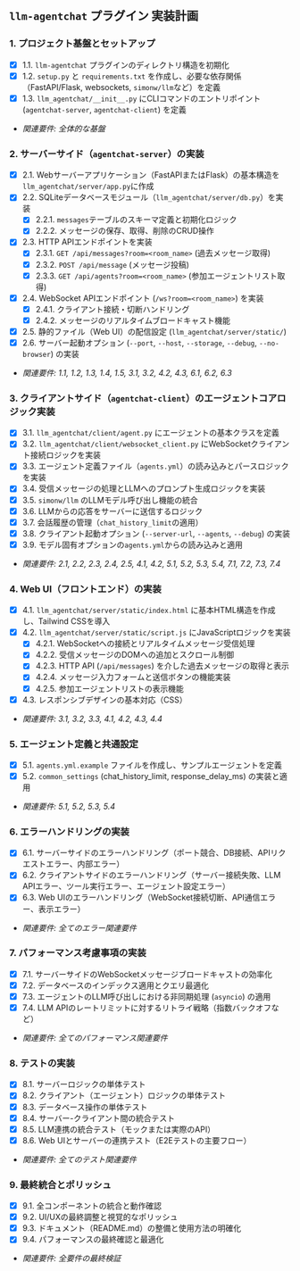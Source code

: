 ## `llm-agentchat` プラグイン 実装計画

### 1. プロジェクト基盤とセットアップ

* [x] 1.1. `llm-agentchat` プラグインのディレクトリ構造を初期化
* [x] 1.2. `setup.py` と `requirements.txt` を作成し、必要な依存関係（FastAPI/Flask, websockets, `simonw/llm`など）を定義
* [x] 1.3. `llm_agentchat/__init__.py` にCLIコマンドのエントリポイント (`agentchat-server`, `agentchat-client`) を定義
* *関連要件: 全体的な基盤*

### 2. サーバーサイド（`agentchat-server`）の実装

* [x] 2.1. Webサーバーアプリケーション（FastAPIまたはFlask）の基本構造を`llm_agentchat/server/app.py`に作成
* [x] 2.2. SQLiteデータベースモジュール（`llm_agentchat/server/db.py`）を実装
    * [x] 2.2.1. `messages`テーブルのスキーマ定義と初期化ロジック
    * [x] 2.2.2. メッセージの保存、取得、削除のCRUD操作
* [x] 2.3. HTTP APIエンドポイントを実装
    * [x] 2.3.1. `GET /api/messages?room=<room_name>` (過去メッセージ取得)
    * [x] 2.3.2. `POST /api/message` (メッセージ投稿)
    * [x] 2.3.3. `GET /api/agents?room=<room_name>` (参加エージェントリスト取得)
* [x] 2.4. WebSocket APIエンドポイント (`/ws?room=<room_name>`) を実装
    * [x] 2.4.1. クライアント接続・切断ハンドリング
    * [x] 2.4.2. メッセージのリアルタイムブロードキャスト機能
* [x] 2.5. 静的ファイル（Web UI）の配信設定 (`llm_agentchat/server/static/`)
* [x] 2.6. サーバー起動オプション (`--port`, `--host`, `--storage`, `--debug`, `--no-browser`) の実装
* *関連要件: 1.1, 1.2, 1.3, 1.4, 1.5, 3.1, 3.2, 4.2, 4.3, 6.1, 6.2, 6.3*

### 3. クライアントサイド（`agentchat-client`）のエージェントコアロジック実装

* [x] 3.1. `llm_agentchat/client/agent.py` にエージェントの基本クラスを定義
* [x] 3.2. `llm_agentchat/client/websocket_client.py` にWebSocketクライアント接続ロジックを実装
* [x] 3.3. エージェント定義ファイル（`agents.yml`）の読み込みとパースロジックを実装
* [x] 3.4. 受信メッセージの処理とLLMへのプロンプト生成ロジックを実装
* [x] 3.5. `simonw/llm` のLLMモデル呼び出し機能の統合
* [x] 3.6. LLMからの応答をサーバーに送信するロジック
* [x] 3.7. 会話履歴の管理（`chat_history_limit`の適用）
* [x] 3.8. クライアント起動オプション (`--server-url`, `--agents`, `--debug`) の実装
* [x] 3.9. モデル固有オプションの`agents.yml`からの読み込みと適用
* *関連要件: 2.1, 2.2, 2.3, 2.4, 2.5, 4.1, 4.2, 5.1, 5.2, 5.3, 5.4, 7.1, 7.2, 7.3, 7.4*

### 4. Web UI（フロントエンド）の実装

* [x] 4.1. `llm_agentchat/server/static/index.html` に基本HTML構造を作成し、Tailwind CSSを導入
* [x] 4.2. `llm_agentchat/server/static/script.js` にJavaScriptロジックを実装
    * [x] 4.2.1. WebSocketへの接続とリアルタイムメッセージ受信処理
    * [x] 4.2.2. 受信メッセージのDOMへの追加とスクロール制御
    * [x] 4.2.3. HTTP API (`/api/messages`) を介した過去メッセージの取得と表示
    * [x] 4.2.4. メッセージ入力フォームと送信ボタンの機能実装
    * [x] 4.2.5. 参加エージェントリストの表示機能
* [x] 4.3. レスポンシブデザインの基本対応（CSS）
* *関連要件: 3.1, 3.2, 3.3, 4.1, 4.2, 4.3, 4.4*

### 5. エージェント定義と共通設定

* [x] 5.1. `agents.yml.example` ファイルを作成し、サンプルエージェントを定義
* [x] 5.2. `common_settings` (chat_history_limit, response_delay_ms) の実装と適用
* *関連要件: 5.1, 5.2, 5.3, 5.4*

### 6. エラーハンドリングの実装

* [x] 6.1. サーバーサイドのエラーハンドリング（ポート競合、DB接続、APIリクエストエラー、内部エラー）
* [x] 6.2. クライアントサイドのエラーハンドリング（サーバー接続失敗、LLM APIエラー、ツール実行エラー、エージェント設定エラー）
* [x] 6.3. Web UIのエラーハンドリング（WebSocket接続切断、API通信エラー、表示エラー）
* *関連要件: 全てのエラー関連要件*

### 7. パフォーマンス考慮事項の実装

* [x] 7.1. サーバーサイドのWebSocketメッセージブロードキャストの効率化
* [x] 7.2. データベースのインデックス適用とクエリ最適化
* [x] 7.3. エージェントのLLM呼び出しにおける非同期処理 (`asyncio`) の適用
* [x] 7.4. LLM APIのレートリミットに対するリトライ戦略（指数バックオフなど）
* *関連要件: 全てのパフォーマンス関連要件*

### 8. テストの実装

* [x] 8.1. サーバーロジックの単体テスト
* [x] 8.2. クライアント（エージェント）ロジックの単体テスト
* [x] 8.3. データベース操作の単体テスト
* [x] 8.4. サーバー-クライアント間の統合テスト
* [x] 8.5. LLM連携の統合テスト（モックまたは実際のAPI）
* [x] 8.6. Web UIとサーバーの連携テスト（E2Eテストの主要フロー）
* *関連要件: 全てのテスト関連要件*

### 9. 最終統合とポリッシュ

* [x] 9.1. 全コンポーネントの統合と動作確認
* [x] 9.2. UI/UXの最終調整と視覚的なポリッシュ
* [x] 9.3. ドキュメント（README.md）の整備と使用方法の明確化
* [x] 9.4. パフォーマンスの最終確認と最適化
* *関連要件: 全要件の最終検証*
